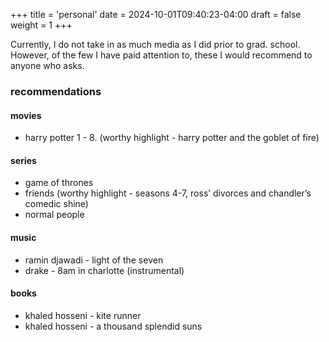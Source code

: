 +++
title = 'personal'
date = 2024-10-01T09:40:23-04:00
draft = false
weight = 1
+++


Currently, I do not take in as much media as I did prior to grad. school. However, of the few I have paid attention to, these I would recommend to anyone who asks. 

### recommendations
#### movies
- harry potter 1 - 8. (worthy highlight - harry potter and the goblet of fire)

#### series
- game of thrones
- friends (worthy highlight - seasons 4-7, ross’ divorces and chandler’s comedic shine)
- normal people

#### music
- ramin djawadi - light of the seven
- drake - 8am in charlotte (instrumental)

#### books
- khaled hosseni - kite runner
- khaled hosseni - a thousand splendid suns